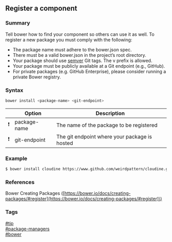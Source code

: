 ## Register a component

### Summary
Tell bower how to find your component so others can use it as well.
To register a new package you must comply with the following:
- The package name must adhere to the bower.json spec.
- There must be a valid bower.json in the project’s root directory.
- Your package should use [semver](http://semver.org/) Git tags. The v prefix is allowed.
- Your package must be publicly available at a Git endpoint (e.g., GitHub).
- For private packages (e.g. GitHub Enterprise), please consider running a private Bower registry.

### Syntax
```bash
bower install <package-name> <git-endpoint>
```

|               | Option       | Description                                   |
| :-----------: | ------------ | --------------------------------------------- |
| :exclamation: | package-name | The name of the package to be registered      |
| :exclamation: | git-endpoint | The git endpoint where your package is hosted |   

### Example
```bash
$ bower install cloudine https://www.github.com/weirdpattern/cloudine.git    
```

### References
Bower Creating Packages \([https://bower.io/docs/creating-packages/#register](https://bower.io/docs/creating-packages/#register)\)

### Tags
[#tip](../../tips.md)  
[#package-managers](../package-managers.md)  
[#bower](bower.md)